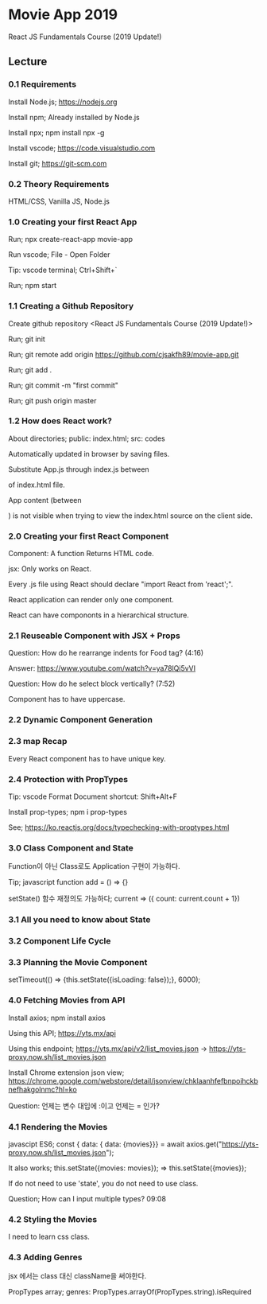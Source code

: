 # Movie App 2019

React JS Fundamentals Course (2019 Update!)

## Lecture

### 0.1 Requirements

Install Node.js; https://nodejs.org

Install npm; Already installed by Node.js

Install npx; npm install npx -g

Install vscode; https://code.visualstudio.com

Install git; https://git-scm.com

### 0.2 Theory Requirements

HTML/CSS, Vanilla JS, Node.js

### 1.0 Creating your first React App

Run; npx create-react-app movie-app

Run vscode; File - Open Folder

Tip: vscode terminal; Ctrl+Shift+`

Run; npm start

### 1.1 Creating a Github Repository

Create github repository <movie-app> <React JS Fundamentals Course (2019 Update!)>

Run; git init

Run; git remote add origin https://github.com/cjsakfh89/movie-app.git

Run; git add .

Run; git commit -m "first commit"

Run; git push origin master

### 1.2 How does React work?

About directories; public: index.html; src: codes

Automatically updated in browser by saving files.

Substitute App.js through index.js between <div id="root"></div> of index.html file.

App content (between <div id="root"></div>) is not visible when trying to view the index.html source on the client side.

### 2.0 Creating your first React Component

Component: A function Returns HTML code.

jsx: Only works on React.

Every .js file using React should declare "import React from 'react';".

React application can render only one component.

React can have compononts in a hierarchical structure.

### 2.1 Reuseable Component with JSX + Props

Question: How do he rearrange indents for Food tag? (4:16)

Answer: https://www.youtube.com/watch?v=ya78lQi5vVI

Question: How do he select block vertically? (7:52)

Component has to have uppercase.

### 2.2 Dynamic Component Generation

### 2.3 map Recap

Every React component has to have unique key.

### 2.4 Protection with PropTypes

Tip: vscode Format Document shortcut: Shift+Alt+F

Install prop-types; npm i prop-types

See; https://ko.reactjs.org/docs/typechecking-with-proptypes.html

### 3.0 Class Component and State

Function이 아닌 Class로도 Application 구현이 가능하다.

Tip; javascript function add = () => {}

setState() 함수 재정의도 가능하다; current => ({ count: current.count + 1})

### 3.1 All you need to know about State

### 3.2 Component Life Cycle

### 3.3 Planning the Movie Component

setTimeout(() => {this.setState({isLoading: false});}, 6000);

### 4.0 Fetching Movies from API

Install axios; npm install axios

Using this API; https://yts.mx/api

Using this endpoint; https://yts.mx/api/v2/list_movies.json -> https://yts-proxy.now.sh/list_movies.json

Install Chrome extension json view; https://chrome.google.com/webstore/detail/jsonview/chklaanhfefbnpoihckbnefhakgolnmc?hl=ko

Question: 언제는 변수 대입에 :이고 언제는 = 인가?

### 4.1 Rendering the Movies

javascipt ES6; const { data: { data: {movies}}} = await axios.get("https://yts-proxy.now.sh/list_movies.json");

It also works; this.setState({movies: movies}); => this.setState({movies});

If do not need to use 'state', you do not need to use class.

Question; How can I input multiple types? 09:08

### 4.2 Styling the Movies

I need to learn css class.

### 4.3 Adding Genres

jsx 에서는 class 대신 className을 써야한다.

PropTypes array; genres: PropTypes.arrayOf(PropTypes.string).isRequired